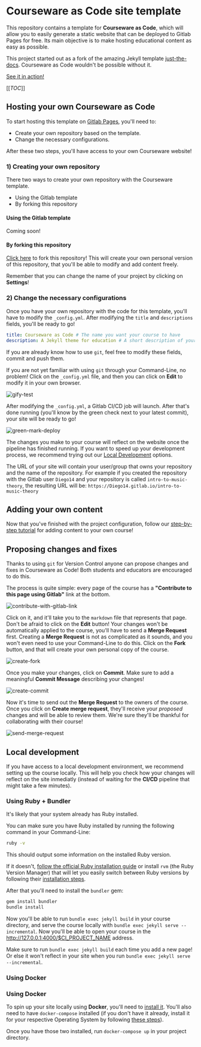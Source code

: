 # Courseware as Code site template

This repository contains a template for **Courseware as Code**, which will allow you to easily generate a static website that can be deployed to Gitlab Pages for free.
Its main objective is to make hosting educational content as easy as possible.

This project started out as a fork of the amazing Jekyll template [just-the-docs](https://pmarsceill.github.io/just-the-docs/).
Courseware as Code wouldn't be possible without it.

[See it in action!](https://courseware-as-code.gitlab.io/courseware-tutorial/)

[[_TOC_]]

## Hosting your own Courseware as Code

To start hosting this template on [Gitlab Pages](https://docs.gitlab.com/ee/user/project/pages/), you'll need to:

- Create your own repository based on the template.
- Change the necessary configurations.

After these two steps, you'll have access to your own Courseware website!

### 1) Creating your own repository

There two ways to create your own repository with the Courseware template.

- Using the Gitlab template
- By forking this repository

#### Using the Gitlab template

Coming soon!

#### By forking this repository

[Click here](https://gitlab.com/courseware-as-code/courseware-template/-/forks/new) to fork this repository!
This will create your own personal version of this repository, that you'll be able to modify and add content freely.

Remember that you can change the name of your project by clicking on **Settings**!

### 2) Change the necessary configurations

Once you have your own repository with the code for this template, you'll have to modify the `_config.yml`.
After modifying the `title` and `descriptions` fields, you'll be ready to go!

```yaml
title: Courseware as Code # The name you want your course to have
description: A Jekyll theme for education # A short description of your course
```

If you are already know how to use `git`, feel free to modify these fields, commit and push them.

If you are not yet familiar with using `git` through your Command-Line, no problem!
Click on the `_config.yml` file, and then you can click on **Edit** to modify it in your own browser.

![gify-test](https://i.imgur.com/BbSxkPE.gif)

After modifying the `_config.yml`, a Gitlab CI/CD job will launch.
After that's done running (you'll know by the green check next to your latest commit), your site will be ready to go!

![green-mark-deploy](https://i.imgur.com/r7DiXu2.png)

The changes you make to your course will reflect on the website once the pipeline has finished running.
If you want to speed up your development process, we recommend trying out our [Local Development](#local-development) options.

The URL of your site will contain your user/group that owns your repository and the name of the repository.
For example if you created the repository with the Gitlab user `Diego14` and your repository is called `intro-to-music-theory`, the resulting URL will be: `https://Diego14.gitlab.io/intro-to-music-theory`

## Adding your own content

Now that you've finished with the project configuration, follow our [step-by-step tutorial](https://courseware-as-code.gitlab.io/courseware-tutorial/) for adding content to your own course!

## Proposing changes and fixes

Thanks to using `git` for Version Control anyone can propose changes and fixes in Courseware as Code!
Both students and educators are encouraged to do this.

The process is quite simple: every page of the course has a **"Contribute to this page using Gitlab"** link at the bottom.

![contribute-with-gitlab-link](https://i.imgur.com/2lGG6uL.png)

Click on it, and it'll take you to the `markdown` file that represents that page.
Don't be afraid to click on the **Edit** button!
Your changes won't be automatically applied to the course, you'll have to send a **Merge Request** first.
Creating a **Merge Request** is not as complicated as it sounds, and you won't even need to use your Command-Line to do this.
Click on the **Fork** button, and that will create your own personal copy of the course.

![create-fork](https://i.imgur.com/FRsJmve.png)

Once you make your changes, click on **Commit**.
Make sure to add a meaningful **Commit Message** describing your changes!

![create-commit](https://i.imgur.com/pOZGOo2.png)

Now it's time to send out the **Merge Request** to the owners of the course.
Once you click on **Create merge request**, they'll receive your *proposed* changes and will be able to review them.
We're sure they'll be thankful for collaborating with their course!

![send-merge-request](https://i.imgur.com/5LujB5Q.png)

## Local development

If you have access to a local development environment, we recommend setting up the course locally.
This will help you check how your changes will reflect on the site inmediatly (instead of waiting for the **CI/CD** pipeline that might take a few minutes).

### Using Ruby + Bundler

It's likely that your system already has Ruby installed.

You can make sure you have Ruby installed by running the following command in your Command-Line:

```bash
ruby -v
```

This should output some information on the installed Ruby version.

If it doesn't, [follow the official Ruby installation guide](https://www.ruby-lang.org/en/documentation/installation/) or install `rvm` (the Ruby Version Manager) that will let you easily switch between Ruby versions by following their [installation steps](https://rvm.io).

After that you'll need to install the `bundler` gem:
```bash
gem install bundler
bundle install
```

Now you'll be able to run `bundle exec jekyll build` in your course directory, and serve the course locally with `bundle exec jekyll serve --incremental`.
Now you'll be able to open your course in the http://127.0.0.1:4000/$CI_PROJECT_NAME address.

Make sure to run `bundle exec jekyll build` each time you add a new page!
Or else it won't reflect in your site when you run `bundle exec jekyll serve --incremental`.

### Using Docker

### Using Docker

To spin up your site locally using **Docker**, you'll need to [install it](https://docs.docker.com/get-docker/).
You'll also need to have `docker-compose` installed (if you don't have it already, install it for your respective Operating System by following [these steps](https://docs.docker.com/compose/install/)).

Once you have those two installed, run `docker-compose up` in your project directory.
